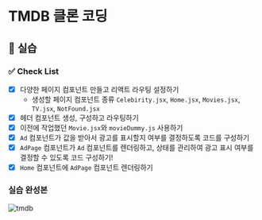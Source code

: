 # TMDB 클론 코딩

## 🌈 실습

### ✅ Check List

- [x] 다양한 페이지 컴포넌트 만들고 리액트 라우팅 설정하기
  - 생성할 페이지 컴포넌트 종류
    `Celebirity.jsx`, `Home.jsx`, `Movies.jsx`, `TV.jsx`, `NotFound.jsx`
- [x] 헤더 컴포넌트 생성, 구성하고 라우팅하기
- [x] 이전에 작업했던 `Movie.jsx`와 `movieDummy.js` 사용하기
- [x] `Ad` 컴포넌트가 값을 받아서 광고를 표시할지 여부를 결정하도록 코드를 구성하기
- [x] `AdPage` 컴포넌트가 `Ad` 컴포넌트를 렌더링하고, 상태를 관리하여 광고 표시 여부를 결정할 수 있도록 코드 구성하기!
- [x] `Home` 컴포넌트에 `AdPage` 컴포넌트 렌더링하기

### 실습 완성본

![tmdb](https://github.com/haesa/React-basic/assets/34948133/5ee784ed-feaa-4e62-87b1-8ec2f7a91680)
